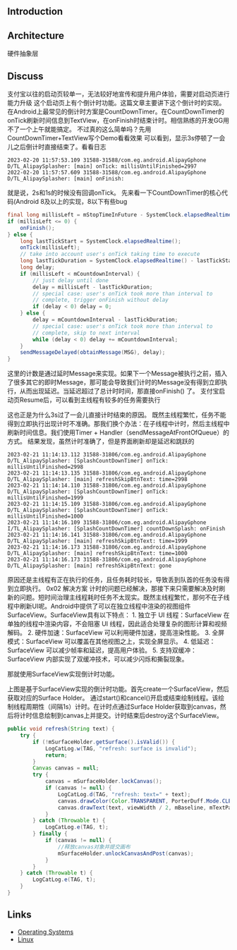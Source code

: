 ## Introduction



## Architecture


硬件抽象层

## Discuss
支付宝以往的启动页较单一，无法较好地宣传和提升用户体验，需要对启动页进行能力升级
这个启动页上有个倒计时功能。这篇文章主要讲下这个倒计时的实现。
在Android上最常见的倒计时方案是CountDownTimer。在CountDownTimer的onTick刷新时间信息到TextView，在onFinish时结束计时。相信熟练的开发GG用不了一个上午就能搞定。
不过真的这么简单吗？先用CountDownTimer+TextView写个Demo看看效果
可以看到，显示3s停顿了一会儿之后倒计时直接结束了。看看日志
```
2023-02-20 11:57:53.109 31588-31588/com.eg.android.AlipayGphone D/TL_AlipaySplasher: [main] onTick: millisUntilFinished=2997
2022-02-20 11:57:57.609 31588-31588/com.eg.android.AlipayGphone D/TL_AlipaySplasher: [main] onFinish: 
```
就是说，2s和1s的时候没有回调onTick。
先来看一下CountDownTimer的核心代码(Android 8及以上的实现，8以下有些bug
```java
final long millisLeft = mStopTimeInFuture - SystemClock.elapsedRealtime();
if (millisLeft <= 0) {
    onFinish();
} else {
    long lastTickStart = SystemClock.elapsedRealtime();
    onTick(millisLeft);
    // take into account user's onTick taking time to execute
    long lastTickDuration = SystemClock.elapsedRealtime() - lastTickStart;
    long delay;
    if (millisLeft < mCountdownInterval) {
        // just delay until done
        delay = millisLeft - lastTickDuration;
        // special case: user's onTick took more than interval to
        // complete, trigger onFinish without delay
        if (delay < 0) delay = 0;
    } else {
        delay = mCountdownInterval - lastTickDuration;
        // special case: user's onTick took more than interval to
        // complete, skip to next interval
        while (delay < 0) delay += mCountdownInterval;
    }
    sendMessageDelayed(obtainMessage(MSG), delay);
}
```

这里的计数是通过延时Message来实现。如果下一个Message被执行之前，插入了很多其它的即时Message，那可能会导致我们计时的Message没有得到立即执行，从而出现延迟。当延迟超过了总计时时间，那直接onFinish() 了。
支付宝启动页Resume后，可以看到主线程有较多的任务需要执行

这也正是为什么3s过了一会儿直接计时结束的原因。
既然主线程繁忙，任务不能得到立即执行出现计时不准确。那我们换个办法：在子线程中计时，然后主线程中刷新时间信息。我们使用Timer + Handler（sendMessageAtFrontOfQueue）的方式。 结果发现，虽然计时准确了，但是界面刷新却是延迟和跳跃的

```
2023-02-21 11:14:13.112 31588-31806/com.eg.android.AlipayGphone D/TL_AlipaySplasher: [SplashCountDownTimer] onTick: millisUntilFinished=2998
2023-02-21 11:14:13.135 31588-31806/com.eg.android.AlipayGphone D/TL_AlipaySplasher: [main] refreshSkipBtnText: time=2998
2023-02-21 11:14:14.110 31588-31806/com.eg.android.AlipayGphone D/TL_AlipaySplasher: [SplashCountDownTimer] onTick: millisUntilFinished=1999
2023-02-21 11:14:15.109 31588-31806/com.eg.android.AlipayGphone D/TL_AlipaySplasher: [SplashCountDownTimer] onTick: millisUntilFinished=1000
2023-02-21 11:14:16.109 31588-31806/com.eg.android.AlipayGphone I/TL_AlipaySplasher: [SplashCountDownTimer] countDownSplash: onFinish
2023-02-21 11:14:16.141 31588-31806/com.eg.android.AlipayGphone D/TL_AlipaySplasher: [main] refreshSkipBtnText: time=1999
2023-02-21 11:14:16.173 31588-31806/com.eg.android.AlipayGphone D/TL_AlipaySplasher: [main] refreshSkipBtnText: time=1000
2023-02-21 11:14:16.173 31588-31806/com.eg.android.AlipayGphone D/TL_AlipaySplasher: [main] refreshSkipBtnText: gone
```

原因还是主线程有正在执行的任务，且任务耗时较长，导致丢到队首的任务没有得到立即执行。
0x02 解决方案
计时的问题已经解决，那接下来只需要解决及时刷新的问题。短时间治理主线程耗时任务不太现实。既然主线程繁忙，那何不在子线程中刷新UI呢。Android中提供了可以在独立线程中渲染的视图组件SurfaceView。SurfaceView具有以下特点：
1.
独立于 UI 线程：SurfaceView 在单独的线程中渲染内容，不会阻塞 UI 线程，因此适合处理复杂的图形计算和视频解码。
2.
硬件加速：SurfaceView 可以利用硬件加速，提高渲染性能。
3.
全屏模式：SurfaceView 可以覆盖在其他视图之上，实现全屏显示。
4.
低延迟：SurfaceView 可以减少帧率和延迟，提高用户体验。
5.
支持双缓冲：SurfaceView 内部实现了双缓冲技术，可以减少闪烁和撕裂现象。

那就使用SurfaceView实现倒计时功能。


上图是基于SurfaceView实现的倒计时功能。首先create一个SurfaceView，然后获取对应的Surface Holder。
通过start()和cancel()开启或结束绘制线程。该绘制线程周期性（间隔1s）计时。在计时点通过Surface Holder获取到canvas，然后将计时信息绘制到canvas上并提交。计时结束后destroy这个SurfaceView。


```java
public void refresh(String text) {
    try {
        if (!mSurfaceHolder.getSurface().isValid()) {
            LogCatLog.w(TAG, "refresh: surface is invalid");
            return;
        }
        Canvas canvas = null;
        try {
            canvas = mSurfaceHolder.lockCanvas();
            if (canvas != null) {
                LogCatLog.d(TAG, "refresh: text=" + text);
                canvas.drawColor(Color.TRANSPARENT, PorterDuff.Mode.CLEAR);
                canvas.drawText(text, viewWidth / 2, mBaseline, mTextPain);
            }
        } catch (Throwable t) {
            LogCatLog.e(TAG, t);
        } finally {
            if (canvas != null) {
                //释放canvas对象并提交画布
                mSurfaceHolder.unlockCanvasAndPost(canvas);
            }
        }
    } catch (Throwable t) {
        LogCatLog.e(TAG, t);
    }
}
```
## Links
- [Operating Systems](/docs/CS/OS/OS.md)
- [Linux](/docs/CS/OS/Linux/Linux.md)